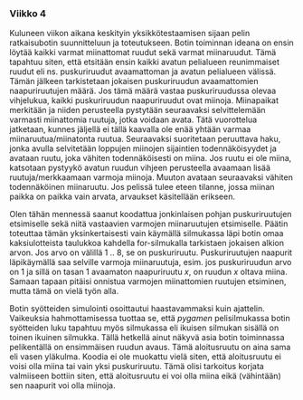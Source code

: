 ### Viikko 4

Kuluneen viikon aikana keskityin yksikkötestaamisen sijaan pelin ratkaisubotin suunnitteluun ja toteutukseen. Botin toiminnan ideana on ensin löytää kaikki varmat miinattomat ruudut sekä varmat miinaruudut. Tämä tapahtuu siten, että etsitään ensin kaikki avatun pelialueen reunimmaiset ruudut eli ns. puskuriruudut avaamattoman ja avatun pelialueen välissä. Tämän jälkeen tarkistetaan jokaisen puskuriruudun avaamattomien naapuriruutujen määrä. Jos tämä määrä vastaa puskuriruudussa olevaa vihjelukua, kaikki puskuriruudun naapuriruudut ovat miinoja. Miinapaikat merkitään ja niiden perusteella pystytään seuraavaksi selvittelemään varmasti miinattomia ruutuja, jotka voidaan avata. Tätä vuorottelua jatketaan, kunnes jäljellä ei tällä kaavalla ole enää yhtään varmaa miinaruutua/miinatonta ruutua. Seuraavaksi suoritetaan peruuttava haku, jonka avulla selvitetään loppujen miinojen sijaintien todennäköisyydet ja avataan ruutu, joka vähiten todennäköisesti on miina. Jos ruutu ei ole miina, katsotaan pystyykö avatun ruudun vihjeen perusteella avaamaan lisää ruutuja/merkkaamaan varmoja miinoja. Muuton avataan seuraavaksi vähiten todennäköinen miinaruutu. Jos pelissä tulee eteen tilanne, jossa miinan paikka on paikka vain arvata, arvaukset käsitellään erikseen.

Olen tähän mennessä saanut koodattua jonkinlaisen pohjan puskuriruutujen etsimiselle sekä niitä vastaavien varmojen miinaruutujen etsimiselle. Päätin toteuttaa tämän yksinkertaisesti vain käymällä silmukassa läpi botin omaa kaksiulotteista taulukkoa kahdella for-silmukalla tarkistaen jokaisen alkion arvon. Jos arvo on välillä 1 .. 8, se on puskuriruutu. Puskuriruutujen naapurit läpikäymällä saa selville varmoja miinaruutuja, esim. jos puskuriruudun arvo on 1 ja sillä on tasan 1 avaamaton naapuriruutu *x*, on ruudun *x* oltava miina. Samaan tapaan pitäisi onnistua varmojen miinattomien ruutujen etsiminen, mutta tämä on vielä työn alla.

Botin syötteiden simulointi osoittautui haastavammaksi kuin ajattelin. Vaikeuksia hahmottamisessa tuottaa se, että *pygamen* pelisilmukassa botin syötteiden luku tapahtuu myös silmukassa eli ikuisen silmukan sisällä on toinen ikuinen silmukka. Tällä hetkellä ainut näkyvä asia botin toiminnassa pelikentällä on ensimmäisen ruudun avaus. Tämä aloitusruutu on aina sama eli vasen yläkulma. Koodia ei ole muokattu vielä siten, että aloitusruutu ei voisi olla miina tai vain yksi puskuriruutu. Tämä olisi tarkoitus korjata valmiiseen bottiin siten, että aloitusruutu ei voi olla miina eikä (vähintään) sen naapurit voi olla miinoja.
